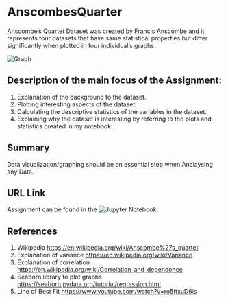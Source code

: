 # AnscombesQuarter
Anscombe’s Quartet Dataset was created by Francis Anscombe and it represents four datasets that have same statistical properties but differ significantly when plotted in four individual’s graphs. 

![Graph](https://github.com/MartynaMisk/AnscombesQuartet/blob/master/graph/anscombes-quartet.png)

## Description of the main focus of the Assignment:

1. Explanation of the background to the dataset.
2. Plotting interesting aspects of the dataset.
3. Calculating the descriptive statistics of the variables in the dataset.
4. Explaining why the dataset is interesting by referring to the plots and statistics created in my notebook.

## Summary
Data visualization/graphing should be an essential step when Analaysing any Data.

## URL Link 
Assignment can be found in the ![Jupyter Notebook](https://github.com/MartynaMisk/AnscombesQuartet/blob/master/InvestigationAnscombesQuartet.ipynb).

## References
1. Wikipedia https://en.wikipedia.org/wiki/Anscombe%27s_quartet 
2. Explanation of variance https://en.wikipedia.org/wiki/Variance 
3. Explanation of correlation https://en.wikipedia.org/wiki/Correlation_and_dependence 
4. Seaborn library to plot graphs https://seaborn.pydata.org/tutorial/regression.html 
5. Line of Best Fit https://www.youtube.com/watch?v=ro5ftxuD6is
